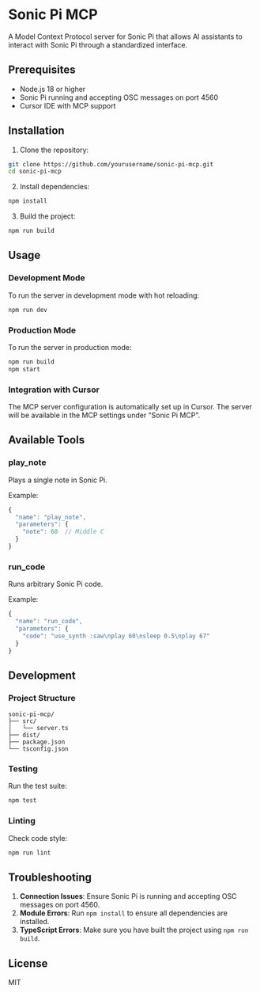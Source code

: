 # Sonic Pi MCP

A Model Context Protocol server for Sonic Pi that allows AI assistants to interact with Sonic Pi through a standardized interface.

## Prerequisites

- Node.js 18 or higher
- Sonic Pi running and accepting OSC messages on port 4560
- Cursor IDE with MCP support

## Installation

1. Clone the repository:
```bash
git clone https://github.com/yourusername/sonic-pi-mcp.git
cd sonic-pi-mcp
```

2. Install dependencies:
```bash
npm install
```

3. Build the project:
```bash
npm run build
```

## Usage

### Development Mode

To run the server in development mode with hot reloading:

```bash
npm run dev
```

### Production Mode

To run the server in production mode:

```bash
npm run build
npm start
```

### Integration with Cursor

The MCP server configuration is automatically set up in Cursor. The server will be available in the MCP settings under "Sonic Pi MCP".

## Available Tools

### play_note

Plays a single note in Sonic Pi.

Example:
```typescript
{
  "name": "play_note",
  "parameters": {
    "note": 60  // Middle C
  }
}
```

### run_code

Runs arbitrary Sonic Pi code.

Example:
```typescript
{
  "name": "run_code",
  "parameters": {
    "code": "use_synth :saw\nplay 60\nsleep 0.5\nplay 67"
  }
}
```

## Development

### Project Structure

```
sonic-pi-mcp/
├── src/
│   └── server.ts
├── dist/
├── package.json
└── tsconfig.json
```

### Testing

Run the test suite:

```bash
npm test
```

### Linting

Check code style:

```bash
npm run lint
```

## Troubleshooting

1. **Connection Issues**: Ensure Sonic Pi is running and accepting OSC messages on port 4560.
2. **Module Errors**: Run `npm install` to ensure all dependencies are installed.
3. **TypeScript Errors**: Make sure you have built the project using `npm run build`.

## License

MIT 